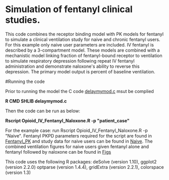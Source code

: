 # Simulation of fentanyl clinical studies. 
This code combines the receptor binding model with PK models for fentanyl to simulate a clinical ventilation study for naive and chronic fentanyl users. For this example only naive user parameters are included. IV fentanyl is described 
by a 3-compartment model. These models are combined with a mechanistic model linking fraction of fentanyl-bound receptor to ventilation to simulate respiratory depression 
following repeat IV fentanyl administration and demonstrate naloxone's ability to reverse this depression. The primary model output is percent of baseline ventilation.

#Running the code

Prior to running the model the C code [delaymymod.c](https://github.com/FDA/Mechanistic-PK-PD-Model-to-Rescue-Opiod-Overdose/blob/main/Clinical_Comparison_all/Fentanyl_Example_Case/models/delaymymod.c) msut be complied

**R CMD SHLIB delaymymod.c** 

Then the code can be run as below:  

**Rscript Opioid_IV_Fentanyl_Naloxone.R -p "patient_case"**

For the example case: run Rscript Opioid_IV_Fentanyl_Naloxone.R -p "Naive". Fentanyl PKPD parameters required for the script are found in [Fentanyl_PK](https://github.com/FDA/Mechanistic-PK-PD-Model-to-Rescue-Opiod-Overdose/blob/main/Clinical_Comparison_all/Fentanyl_Example_Case/Clinical_data/fentanylPK.csv) and study data for naive users can be found in [Naive](https://github.com/FDA/Mechanistic-PK-PD-Model-to-Rescue-Opiod-Overdose/blob/main/Clinical_Comparison_all/Fentanyl_Example_Case/paper_digitized/A_Naive.csv). The combined ventilation figures for naive users given fentanyl alone and fentanyl followed by naloxone can be found in [Figs](https://github.com/FDA/Mechanistic-PK-PD-Model-to-Rescue-Opiod-Overdose/tree/main/Clinical_Comparison_all/Fentanyl_Example_Case/figs)

This code uses the following R packages: deSolve (version 1.10), ggplot2 (version 2.2.0) optparse (version 1.4.4), gridExtra (version 
2.2.1), colorspace (version 1.3)
